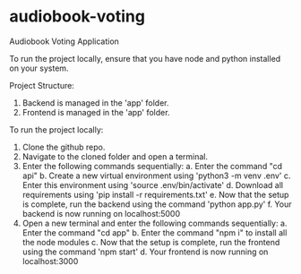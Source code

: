 # audiobook-voting
Audiobook Voting Application

To run the project locally, ensure that you have node and python installed on your system.

Project Structure:
1. Backend is managed in the 'app' folder.
2. Frontend is managed in the 'app' folder.

To run the project locally:
1. Clone the github repo.
2. Navigate to the cloned folder and open a terminal.
3. Enter the following commands sequentially:
    a. Enter the command "cd api"
    b. Create a new virtual environment using 'python3 -m venv .env'
    c. Enter this environment using 'source .env/bin/activate'
    d. Download all requirements using 'pip install -r requirements.txt'
    e. Now that the setup is complete, run the backend using the command 'python app.py'
    f. Your backend is now running on localhost:5000
4. Open a new terminal and enter the following commands sequentially:
    a. Enter the command "cd app"
    b. Enter the command "npm i" to install all the node modules
    c. Now that the setup is complete, run the frontend using the command 'npm start'
    d. Your frontend is now running on localhost:3000
